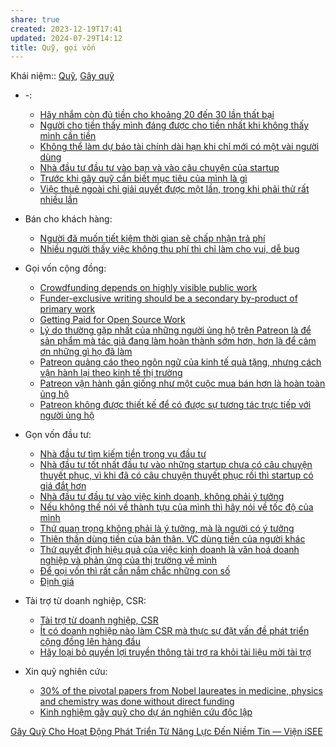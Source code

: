 ```yaml
---
share: true
created: 2023-12-19T17:41
updated: 2024-07-29T14:12
title: Quỹ, gọi vốn
---
```

Khái niệm:: [Quỹ](../../%CE%9E%20Kh%C3%A1i%20ni%E1%BB%87m/Ph%C3%A1t%20tri%E1%BB%83n%20s%E1%BA%A3n%20ph%E1%BA%A9m,%20l%C3%AAn%20k%E1%BA%BF%20ho%E1%BA%A1ch,%20c%C3%B4ng%20vi%E1%BB%87c/Qu%E1%BB%B9.md), [Gây quỹ](../../%CE%9E%20Kh%C3%A1i%20ni%E1%BB%87m/Ph%C3%A1t%20tri%E1%BB%83n%20c%E1%BB%99ng%20%C4%91%E1%BB%93ng/G%C3%A2y%20qu%E1%BB%B9.md)
- \-: 
    - [Hãy nhắm còn đủ tiền cho khoảng 20 đến 30 lần thất bại](./H%C3%A3y%20nh%E1%BA%AFm%20c%C3%B2n%20%C4%91%E1%BB%A7%20ti%E1%BB%81n%20cho%20kho%E1%BA%A3ng%2020%20%C4%91%E1%BA%BFn%2030%20l%E1%BA%A7n%20th%E1%BA%A5t%20b%E1%BA%A1i.md)
    - [Người cho tiền thấy mình đáng được cho tiền nhất khi không thấy mình cần tiền](./Ng%C6%B0%E1%BB%9Di%20cho%20ti%E1%BB%81n%20th%E1%BA%A5y%20m%C3%ACnh%20%C4%91%C3%A1ng%20%C4%91%C6%B0%E1%BB%A3c%20cho%20ti%E1%BB%81n%20nh%E1%BA%A5t%20khi%20kh%C3%B4ng%20th%E1%BA%A5y%20m%C3%ACnh%20c%E1%BA%A7n%20ti%E1%BB%81n.md)
    - [Không thể làm dự báo tài chính dài hạn khi chỉ mới có một vài người dùng](./Kh%C3%B4ng%20th%E1%BB%83%20l%C3%A0m%20d%E1%BB%B1%20b%C3%A1o%20t%C3%A0i%20ch%C3%ADnh%20d%C3%A0i%20h%E1%BA%A1n%20khi%20ch%E1%BB%89%20m%E1%BB%9Bi%20c%C3%B3%20m%E1%BB%99t%20v%C3%A0i%20ng%C6%B0%E1%BB%9Di%20d%C3%B9ng.md)
    - [Nhà đầu tư đầu tư vào bạn và vào câu chuyện của startup](./Nh%C3%A0%20%C4%91%E1%BA%A7u%20t%C6%B0%20%C4%91%E1%BA%A7u%20t%C6%B0%20v%C3%A0o%20b%E1%BA%A1n%20v%C3%A0%20v%C3%A0o%20c%C3%A2u%20chuy%E1%BB%87n%20c%E1%BB%A7a%20startup.md)
    - [Trước khi gây quỹ cần biết mục tiêu của mình là gì](./Tr%C6%B0%E1%BB%9Bc%20khi%20g%C3%A2y%20qu%E1%BB%B9%20c%E1%BA%A7n%20bi%E1%BA%BFt%20m%E1%BB%A5c%20ti%C3%AAu%20c%E1%BB%A7a%20m%C3%ACnh%20l%C3%A0%20g%C3%AC.md)
    - [Việc thuê ngoài chỉ giải quyết được một lần, trong khi phải thử rất nhiều lần](./Vi%E1%BB%87c%20thu%C3%AA%20ngo%C3%A0i%20ch%E1%BB%89%20gi%E1%BA%A3i%20quy%E1%BA%BFt%20%C4%91%C6%B0%E1%BB%A3c%20m%E1%BB%99t%20l%E1%BA%A7n,%20trong%20khi%20ph%E1%BA%A3i%20th%E1%BB%AD%20r%E1%BA%A5t%20nhi%E1%BB%81u%20l%E1%BA%A7n.md)

- Bán cho khách hàng: 
    - [Người đã muốn tiết kiệm thời gian sẽ chấp nhận trả phí](./B%C3%A1n%20cho%20kh%C3%A1ch%20h%C3%A0ng/Ng%C6%B0%E1%BB%9Di%20%C4%91%C3%A3%20mu%E1%BB%91n%20ti%E1%BA%BFt%20ki%E1%BB%87m%20th%E1%BB%9Di%20gian%20s%E1%BA%BD%20ch%E1%BA%A5p%20nh%E1%BA%ADn%20tr%E1%BA%A3%20ph%C3%AD.md)
    - [Nhiều người thấy việc không thu phí thì chỉ làm cho vui, dễ bug](./B%C3%A1n%20cho%20kh%C3%A1ch%20h%C3%A0ng/Nhi%E1%BB%81u%20ng%C6%B0%E1%BB%9Di%20th%E1%BA%A5y%20vi%E1%BB%87c%20kh%C3%B4ng%20thu%20ph%C3%AD%20th%C3%AC%20ch%E1%BB%89%20l%C3%A0m%20cho%20vui,%20d%E1%BB%85%20bug.md)

- Gọi vốn cộng đồng: 
    - [Crowdfunding depends on highly visible public work](./G%E1%BB%8Di%20v%E1%BB%91n%20c%E1%BB%99ng%20%C4%91%E1%BB%93ng/Crowdfunding%20depends%20on%20highly%20visible%20public%20work.md)
    - [Funder-exclusive writing should be a secondary by-product of primary work](./G%E1%BB%8Di%20v%E1%BB%91n%20c%E1%BB%99ng%20%C4%91%E1%BB%93ng/Funder-exclusive%20writing%20should%20be%20a%20secondary%20by-product%20of%20primary%20work.md)
    - [Getting Paid for Open Source Work](./G%E1%BB%8Di%20v%E1%BB%91n%20c%E1%BB%99ng%20%C4%91%E1%BB%93ng/Getting%20Paid%20for%20Open%20Source%20Work.md)
    - [Lý do thường gặp nhất của những người ủng hộ trên Patreon là để sản phẩm mà tác giả đang làm hoàn thành sớm hơn, hơn là để cảm ơn những gì họ đã làm](./G%E1%BB%8Di%20v%E1%BB%91n%20c%E1%BB%99ng%20%C4%91%E1%BB%93ng/L%C3%BD%20do%20th%C6%B0%E1%BB%9Dng%20g%E1%BA%B7p%20nh%E1%BA%A5t%20c%E1%BB%A7a%20nh%E1%BB%AFng%20ng%C6%B0%E1%BB%9Di%20%E1%BB%A7ng%20h%E1%BB%99%20tr%C3%AAn%20Patreon%20l%C3%A0%20%C4%91%E1%BB%83%20s%E1%BA%A3n%20ph%E1%BA%A9m%20m%C3%A0%20t%C3%A1c%20gi%E1%BA%A3%20%C4%91ang%20l%C3%A0m%20ho%C3%A0n%20th%C3%A0nh%20s%E1%BB%9Bm%20h%C6%A1n,%20h%C6%A1n%20l%C3%A0%20%C4%91%E1%BB%83%20c%E1%BA%A3m%20%C6%A1n%20nh%E1%BB%AFng%20g%C3%AC%20h%E1%BB%8D%20%C4%91%C3%A3%20l%C3%A0m.md)
    - [Patreon quảng cáo theo ngôn ngữ của kinh tế quà tặng, nhưng cách vận hành lại theo kinh tế thị trường](./G%E1%BB%8Di%20v%E1%BB%91n%20c%E1%BB%99ng%20%C4%91%E1%BB%93ng/Patreon%20qu%E1%BA%A3ng%20c%C3%A1o%20theo%20ng%C3%B4n%20ng%E1%BB%AF%20c%E1%BB%A7a%20kinh%20t%E1%BA%BF%20qu%C3%A0%20t%E1%BA%B7ng,%20nh%C6%B0ng%20c%C3%A1ch%20v%E1%BA%ADn%20h%C3%A0nh%20l%E1%BA%A1i%20theo%20kinh%20t%E1%BA%BF%20th%E1%BB%8B%20tr%C6%B0%E1%BB%9Dng.md)
    - [Patreon vận hành gần giống như một cuộc mua bán hơn là hoàn toàn ủng hộ](./G%E1%BB%8Di%20v%E1%BB%91n%20c%E1%BB%99ng%20%C4%91%E1%BB%93ng/Patreon%20v%E1%BA%ADn%20h%C3%A0nh%20g%E1%BA%A7n%20gi%E1%BB%91ng%20nh%C6%B0%20m%E1%BB%99t%20cu%E1%BB%99c%20mua%20b%C3%A1n%20h%C6%A1n%20l%C3%A0%20ho%C3%A0n%20to%C3%A0n%20%E1%BB%A7ng%20h%E1%BB%99.md)
    - [Patreon không được thiết kế để có được sự tương tác trực tiếp với người ủng hộ](./G%E1%BB%8Di%20v%E1%BB%91n%20c%E1%BB%99ng%20%C4%91%E1%BB%93ng/Patreon%20kh%C3%B4ng%20%C4%91%C6%B0%E1%BB%A3c%20thi%E1%BA%BFt%20k%E1%BA%BF%20%C4%91%E1%BB%83%20c%C3%B3%20%C4%91%C6%B0%E1%BB%A3c%20s%E1%BB%B1%20t%C6%B0%C6%A1ng%20t%C3%A1c%20tr%E1%BB%B1c%20ti%E1%BA%BFp%20v%E1%BB%9Bi%20ng%C6%B0%E1%BB%9Di%20%E1%BB%A7ng%20h%E1%BB%99.md)

- Gọn vốn đầu tư: 
    - [Nhà đầu tư tìm kiếm tiền trong vụ đầu tư](./G%E1%BB%8Dn%20v%E1%BB%91n%20%C4%91%E1%BA%A7u%20t%C6%B0/Nh%C3%A0%20%C4%91%E1%BA%A7u%20t%C6%B0%20t%C3%ACm%20ki%E1%BA%BFm%20ti%E1%BB%81n%20trong%20v%E1%BB%A5%20%C4%91%E1%BA%A7u%20t%C6%B0.md)
    - [Nhà đầu tư tốt nhất đầu tư vào những startup chưa có câu chuyện thuyết phục, vì khi đã có câu chuyện thuyết phục rồi thì startup có giá đắt hơn](./G%E1%BB%8Dn%20v%E1%BB%91n%20%C4%91%E1%BA%A7u%20t%C6%B0/Nh%C3%A0%20%C4%91%E1%BA%A7u%20t%C6%B0%20t%E1%BB%91t%20nh%E1%BA%A5t%20%C4%91%E1%BA%A7u%20t%C6%B0%20v%C3%A0o%20nh%E1%BB%AFng%20startup%20ch%C6%B0a%20c%C3%B3%20c%C3%A2u%20chuy%E1%BB%87n%20thuy%E1%BA%BFt%20ph%E1%BB%A5c,%20v%C3%AC%20khi%20%C4%91%C3%A3%20c%C3%B3%20c%C3%A2u%20chuy%E1%BB%87n%20thuy%E1%BA%BFt%20ph%E1%BB%A5c%20r%E1%BB%93i%20th%C3%AC%20startup%20c%C3%B3%20gi%C3%A1%20%C4%91%E1%BA%AFt%20h%C6%A1n.md)
    - [Nhà đầu tư đầu tư vào việc kinh doanh, không phải ý tưởng](./G%E1%BB%8Dn%20v%E1%BB%91n%20%C4%91%E1%BA%A7u%20t%C6%B0/Nh%C3%A0%20%C4%91%E1%BA%A7u%20t%C6%B0%20%C4%91%E1%BA%A7u%20t%C6%B0%20v%C3%A0o%20vi%E1%BB%87c%20kinh%20doanh,%20kh%C3%B4ng%20ph%E1%BA%A3i%20%C3%BD%20t%C6%B0%E1%BB%9Fng.md)
    - [Nếu không thế nói về thành tựu của mình thì hãy nói về tốc độ của mình](./G%E1%BB%8Dn%20v%E1%BB%91n%20%C4%91%E1%BA%A7u%20t%C6%B0/N%E1%BA%BFu%20kh%C3%B4ng%20th%E1%BA%BF%20n%C3%B3i%20v%E1%BB%81%20th%C3%A0nh%20t%E1%BB%B1u%20c%E1%BB%A7a%20m%C3%ACnh%20th%C3%AC%20h%C3%A3y%20n%C3%B3i%20v%E1%BB%81%20t%E1%BB%91c%20%C4%91%E1%BB%99%20c%E1%BB%A7a%20m%C3%ACnh.md)
    - [Thứ quan trọng không phải là ý tưởng, mà là người có ý tưởng](./G%E1%BB%8Dn%20v%E1%BB%91n%20%C4%91%E1%BA%A7u%20t%C6%B0/Th%E1%BB%A9%20quan%20tr%E1%BB%8Dng%20kh%C3%B4ng%20ph%E1%BA%A3i%20l%C3%A0%20%C3%BD%20t%C6%B0%E1%BB%9Fng,%20m%C3%A0%20l%C3%A0%20ng%C6%B0%E1%BB%9Di%20c%C3%B3%20%C3%BD%20t%C6%B0%E1%BB%9Fng.md)
    - [Thiên thần dùng tiền của bản thân. VC dùng tiền của người khác](./G%E1%BB%8Dn%20v%E1%BB%91n%20%C4%91%E1%BA%A7u%20t%C6%B0/Thi%C3%AAn%20th%E1%BA%A7n%20d%C3%B9ng%20ti%E1%BB%81n%20c%E1%BB%A7a%20b%E1%BA%A3n%20th%C3%A2n.%20VC%20d%C3%B9ng%20ti%E1%BB%81n%20c%E1%BB%A7a%20ng%C6%B0%E1%BB%9Di%20kh%C3%A1c.md)
    - [Thứ quyết định hiệu quả của việc kinh doanh là văn hoá doanh nghiệp và phản ứng của thị trường về mình](./G%E1%BB%8Dn%20v%E1%BB%91n%20%C4%91%E1%BA%A7u%20t%C6%B0/Th%E1%BB%A9%20quy%E1%BA%BFt%20%C4%91%E1%BB%8Bnh%20hi%E1%BB%87u%20qu%E1%BA%A3%20c%E1%BB%A7a%20vi%E1%BB%87c%20kinh%20doanh%20l%C3%A0%20v%C4%83n%20ho%C3%A1%20doanh%20nghi%E1%BB%87p%20v%C3%A0%20ph%E1%BA%A3n%20%E1%BB%A9ng%20c%E1%BB%A7a%20th%E1%BB%8B%20tr%C6%B0%E1%BB%9Dng%20v%E1%BB%81%20m%C3%ACnh.md)
    - [Để gọi vốn thì rất cần nắm chắc những con số](./G%E1%BB%8Dn%20v%E1%BB%91n%20%C4%91%E1%BA%A7u%20t%C6%B0/%C4%90%E1%BB%83%20g%E1%BB%8Di%20v%E1%BB%91n%20th%C3%AC%20r%E1%BA%A5t%20c%E1%BA%A7n%20n%E1%BA%AFm%20ch%E1%BA%AFc%20nh%E1%BB%AFng%20con%20s%E1%BB%91.md)
    - [Định giá](./G%E1%BB%8Dn%20v%E1%BB%91n%20%C4%91%E1%BA%A7u%20t%C6%B0/%C4%90%E1%BB%8Bnh%20gi%C3%A1.md)

- Tài trợ từ doanh nghiệp, CSR: 
    - [Tài trợ từ doanh nghiệp, CSR](./T%C3%A0i%20tr%E1%BB%A3%20t%E1%BB%AB%20doanh%20nghi%E1%BB%87p,%20CSR/index.md)
    - [Ít có doanh nghiệp nào làm CSR mà thực sự đặt vấn đề phát triển cộng đồng lên hàng đầu](./T%C3%A0i%20tr%E1%BB%A3%20t%E1%BB%AB%20doanh%20nghi%E1%BB%87p,%20CSR/%C3%8Dt%20c%C3%B3%20doanh%20nghi%E1%BB%87p%20n%C3%A0o%20l%C3%A0m%20CSR%20m%C3%A0%20th%E1%BB%B1c%20s%E1%BB%B1%20%C4%91%E1%BA%B7t%20v%E1%BA%A5n%20%C4%91%E1%BB%81%20ph%C3%A1t%20tri%E1%BB%83n%20c%E1%BB%99ng%20%C4%91%E1%BB%93ng%20l%C3%AAn%20h%C3%A0ng%20%C4%91%E1%BA%A7u.md)
    - [Hãy loại bỏ quyền lợi truyền thông tài trợ ra khỏi tài liệu mời tài trợ](./T%C3%A0i%20tr%E1%BB%A3%20t%E1%BB%AB%20doanh%20nghi%E1%BB%87p,%20CSR/H%C3%A3y%20lo%E1%BA%A1i%20b%E1%BB%8F%20quy%E1%BB%81n%20l%E1%BB%A3i%20truy%E1%BB%81n%20th%C3%B4ng%20t%C3%A0i%20tr%E1%BB%A3%20ra%20kh%E1%BB%8Fi%20t%C3%A0i%20li%E1%BB%87u%20m%E1%BB%9Di%20t%C3%A0i%20tr%E1%BB%A3.md)

- Xin quỹ nghiên cứu: 
    - [30% of the pivotal papers from Nobel laureates in medicine, physics and chemistry was done without direct funding](./Xin%20qu%E1%BB%B9%20nghi%C3%AAn%20c%E1%BB%A9u/30%25%20of%20the%20pivotal%20papers%20from%20Nobel%20laureates%20in%20medicine,%20physics%20and%20chemistry%20was%20done%20without%20direct%20funding.md)
    - [Kinh nghiệm gây quỹ cho dự án nghiên cứu độc lập](./Xin%20qu%E1%BB%B9%20nghi%C3%AAn%20c%E1%BB%A9u/Kinh%20nghi%E1%BB%87m%20g%C3%A2y%20qu%E1%BB%B9%20cho%20d%E1%BB%B1%20%C3%A1n%20nghi%C3%AAn%20c%E1%BB%A9u%20%C4%91%E1%BB%99c%20l%E1%BA%ADp.md)



[Gây Quỹ Cho Hoạt Động Phát Triển Từ Năng Lực Đến Niềm Tin — Viện iSEE](https://www.isee.org.vn/thu-vien/c8zk30ydi7y5ngxc99maqtpg3817r6-6d2cz)